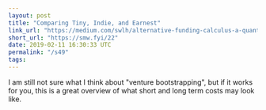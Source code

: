 ```yaml
---
layout: post
title: "Comparing Tiny, Indie, and Earnest"
link_url: "https://medium.com/swlh/alternative-funding-calculus-a-quant-comparison-of-tiny-indie-and-earnest-8d61d35d5ad5"
short_url: "https://smw.fyi/22"
date: 2019-02-11 16:30:33 UTC
permalink: "/s49"
tags:
---
```





I am still not sure what I think about "venture bootstrapping", but if it works for you, this is a great overview of what short and long term costs may look like.